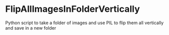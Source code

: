 # FlipAllImagesInFolderVertically
Python script to take a folder of images and use PIL to flip them all vertically and save in a new folder
